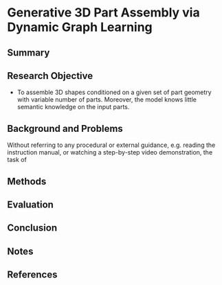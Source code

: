 # Generative 3D Part Assembly via Dynamic Graph Learning

## Summary

## Research Objective
- To assemble 3D shapes conditioned on a given set of part geometry with variable number of parts. Moreover, the model knows little semantic knowledge on the input parts.
## Background and Problems
Without referring to any procedural or external guidance, e.g. reading the instruction manual, or watching a step-by-step video demonstration, the task of
## Methods

## Evaluation

## Conclusion

## Notes

## References
<!--stackedit_data:
eyJoaXN0b3J5IjpbMTc1MTE4OTAyNiwtMTI0NjgzNjU0OV19
-->